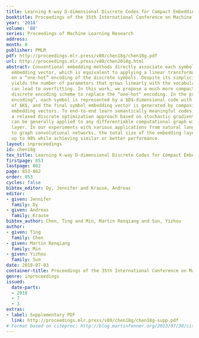 ```yaml
---
title: Learning K-way D-dimensional Discrete Codes for Compact Embedding Representations
booktitle: Proceedings of the 35th International Conference on Machine Learning
year: '2018'
volume: '80'
series: Proceedings of Machine Learning Research
address: 
month: 0
publisher: PMLR
pdf: http://proceedings.mlr.press/v80/chen18g/chen18g.pdf
url: http://proceedings.mlr.press/v80/chen2018g.html
abstract: Conventional embedding methods directly associate each symbol with a continuous
  embedding vector, which is equivalent to applying a linear transformation based
  on a “one-hot” encoding of the discrete symbols. Despite its simplicity, such approach
  yields the number of parameters that grows linearly with the vocabulary size and
  can lead to overfitting. In this work, we propose a much more compact K-way D-dimensional
  discrete encoding scheme to replace the “one-hot" encoding. In the proposed “KD
  encoding”, each symbol is represented by a $D$-dimensional code with a cardinality
  of $K$, and the final symbol embedding vector is generated by composing the code
  embedding vectors. To end-to-end learn semantically meaningful codes, we derive
  a relaxed discrete optimization approach based on stochastic gradient descent, which
  can be generally applied to any differentiable computational graph with an embedding
  layer. In our experiments with various applications from natural language processing
  to graph convolutional networks, the total size of the embedding layer can be reduced
  up to 98% while achieving similar or better performance.
layout: inproceedings
id: chen18g
tex_title: Learning K-way D-dimensional Discrete Codes for Compact Embedding Representations
firstpage: 853
lastpage: 862
page: 853-862
order: 853
cycles: false
bibtex_editor: Dy, Jennifer and Krause, Andreas
editor:
- given: Jennifer
  family: Dy
- given: Andreas
  family: Krause
bibtex_author: Chen, Ting and Min, Martin Renqiang and Sun, Yizhou
author:
- given: Ting
  family: Chen
- given: Martin Renqiang
  family: Min
- given: Yizhou
  family: Sun
date: 2018-07-03
container-title: Proceedings of the 35th International Conference on Machine Learning
genre: inproceedings
issued:
  date-parts:
  - 2018
  - 7
  - 3
extras:
- label: Supplementary PDF
  link: http://proceedings.mlr.press/v80/chen18g/chen18g-supp.pdf
# Format based on citeproc: http://blog.martinfenner.org/2013/07/30/citeproc-yaml-for-bibliographies/
---
```

